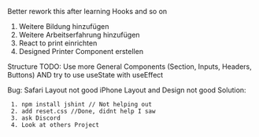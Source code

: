 Better rework this after learning Hooks and so on

1. Weitere Bildung hinzufügen
2. Weitere Arbeitserfahrung hinzufügen
3. React to print einrichten
4. Designed Printer Component erstellen

Structure TODO: Use more General Components (Section, Inputs, Headers, Buttons) AND try to use useState with useEffect



Bug: Safari Layout not good
     iPhone Layout and Design not good
     Solution:
     
     1. npm install jshint // Not helping out
     2. add reset.css //Done, didnt help I saw
     3. ask Discord
     4. Look at others Project
